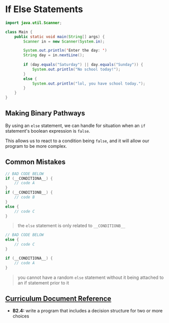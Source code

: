 # If Else Statements

```java
import java.util.Scanner;

class Main {
    public static void main(String[] args) {
        Scanner in = new Scanner(System.in);

        System.out.println('Enter the day: ')
        String day = in.nextLine();
        
        if (day.equals("Saturday") || day.equals("Sunday")) {
            System.out.println("No school today!");
        }
        else {
            System.out.println("lol, you have school today.");  
        }
    }
}
```

## Making Binary Pathways

By using an ```else``` statement, we can handle for situation when an ```if``` statement's boolean expression is ```false```.

This allows us to react to a condition being ```false```, and it will allow our program to be more complex.

## Common Mistakes
```java
// BAD CODE BELOW
if (__CONDITIONA__) {
    // code A
}
if (__CONDITIONB__) {
    // code B
}
else {
    // code C
}
```
> the ```else``` statement is only related to ```__CONDITIONB__```

```java
// BAD CODE BELOW
else {
    // code C
}

if (__CONDITIONA__) {
    // code A 
}
```
> you cannot have a random ```else``` statement without it being attached to an if statement prior to it

## [Curriculum Document Reference](https://www.edu.gov.on.ca/eng/curriculum/secondary/computer10to12_2008.pdf)
- __B2.4:__ write a program that includes a decision
structure for two or more choices